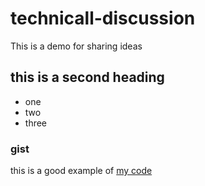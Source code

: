 # technicall-discussion
This is a demo for sharing ideas

## this is a second heading 

* one
* two
* three

### gist

this is a good example of [my code](https://gist.github.com/yuguda30/784d0238569c0f04e1ea0530ba9be527)
